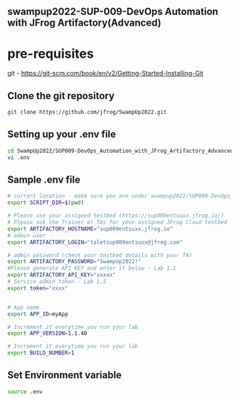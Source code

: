 ## swampup2022-SUP-009-DevOps Automation with JFrog Artifactory(Advanced) 

# pre-requisites 
git - https://git-scm.com/book/en/v2/Getting-Started-Installing-Git

## Clone the git repository 
```bash
git clone https://github.com/jfrog/SwampUp2022.git

```
## Setting up your .env file
```bash
cd SwampUp2022/SUP009-DevOps_Automation_with_JFrog_Artifactory_Advanced/
vi .env

```
## Sample .env file 

```bash
# current location - make sure you are under swampup2022/SUP009-DevOps_Automation_with_JFrog_Artifactory_Advanced
export SCRIPT_DIR=$(pwd)

# Please use your assigned testbed (https://sup009entsuxx.jfrog.io/)
# Please ask the Trainer or TAs for your assigned JFrog Cloud testbed
export ARTIFACTORY_HOSTNAME="sup009entsuxx.jfrog.io"
# admin user
export ARTIFACTORY_LOGIN="taletsup009entsuxx@jfrog.com"

# admin password (check your testbed details with your TA)
export ARTIFACTORY_PASSWORD="SwampUp2022!"
#Please generate API KEY and enter it below - Lab 1.1
export ARTIFACTORY_API_KEY="xxxxx"
# Service admin token - Lab 1.5 
export token="xxxx"


# App name
export APP_ID=myApp

# Increment it everytime you run your lab
export APP_VERSION=1.1.40

# Increment it everytime you run your lab
export BUILD_NUMBER=1
```

## Set Environment variable 
```bash
source .env

```
